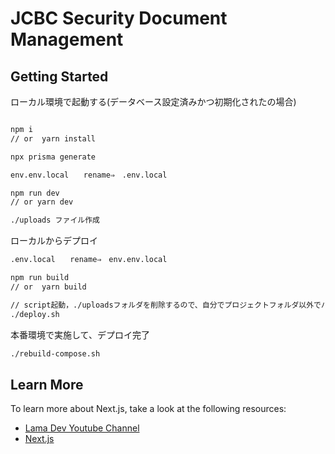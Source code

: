 # JCBC Security Document Management

## Getting Started

ローカル環境で起動する(データベース設定済みかつ初期化されたの場合)
```bash

npm i 
// or  yarn install

npx prisma generate

env.env.local　　rename⇒　.env.local

npm run dev 
// or yarn dev

./uploads ファイル作成
```

ローカルからデプロイ
```bash
.env.local　　rename⇒　env.env.local

npm run build
// or  yarn build

// script起動，./uploadsフォルダを削除するので、自分でプロジェクトフォルダ以外でバックアップしてください。
./deploy.sh 
```

本番環境で実施して、デプロイ完了
```bash
./rebuild-compose.sh
```

## Learn More

To learn more about Next.js, take a look at the following resources:

- [Lama Dev Youtube Channel](https://youtube.com/lamadev) 
- [Next.js](https://nextjs.org/learn)